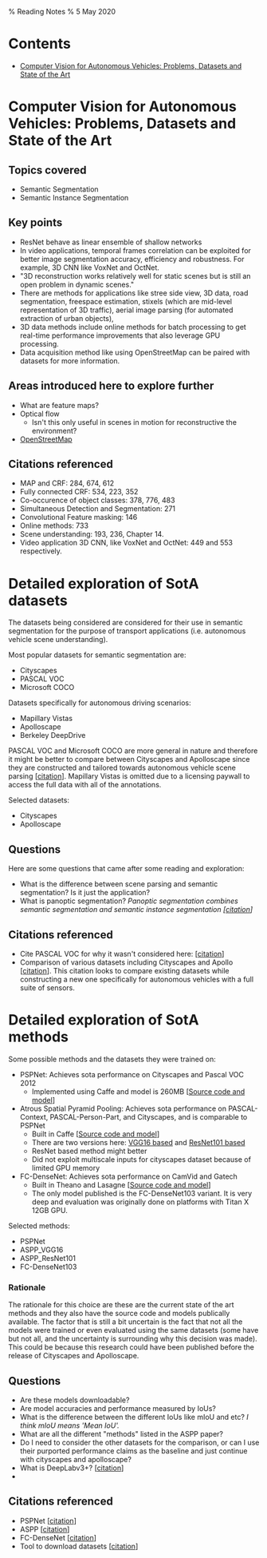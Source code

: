 % Reading Notes
% 5 May 2020

# Contents

- [Computer Vision for Autonomous Vehicles: Problems, Datasets and State of the Art](#state-of-the-art)

# Computer Vision for Autonomous Vehicles: Problems, Datasets and State of the Art <a name="state-of-the-art"></a>

## Topics covered

- Semantic Segmentation
- Semantic Instance Segmentation

## Key points

- ResNet behave as linear ensemble of shallow networks
- In video applications, temporal frames correlation can be exploited for better image segmentation accuracy, efficiency and robustness. For example, 3D CNN like VoxNet and OctNet.
- "3D reconstruction works relatively well for static scenes but is still an open problem in dynamic scenes."
- There are methods for applications like stree side view, 3D data, road segmentation, freespace estimation, stixels (which are mid-level representation of 3D traffic), aerial image parsing (for automated extraction of urban objects),
- 3D data methods include online methods for batch processing to get real-time performance improvements that also leverage GPU processing.
- Data acquisition method like using OpenStreetMap can be paired with datasets for more information.

## Areas introduced here to explore further

- What are feature maps?
- Optical flow
  - Isn't this only useful in scenes in motion for reconstructive the environment?
- [OpenStreetMap](https://www.openstreetmap.org/#map=5/54.910/-3.432)

## Citations referenced

- MAP and CRF: 284, 674, 612
- Fully connected CRF: 534, 223, 352
- Co-occurence of object classes: 378, 776, 483
- Simultaneous Detection and Segmentation: 271
- Convolutional Feature masking: 146
- Online methods: 733
- Scene understanding: 193, 236, Chapter 14.
- Video application 3D CNN, like VoxNet and OctNet: 449 and 553 respectively.

# Detailed exploration of SotA datasets

The datasets being considered are considered for their use in semantic segmentation for the purpose of transport applications (i.e. autonomous vehicle scene understanding).

Most popular datasets for semantic segmentation are:

- Cityscapes
- PASCAL VOC
- Microsoft COCO

Datasets specifically for autonomous driving scenarios:

- Mapillary Vistas
- Apolloscape
- Berkeley DeepDrive

PASCAL VOC and Microsoft COCO are more general in nature and therefore it might be better to compare between Cityscapes and Apolloscape since they are constructed and tailored towards autonomous vehicle scene parsing [[citation](http://apolloscape.auto/scene.html)]. Mapillary Vistas is omitted due to a licensing paywall to access the full data with all of the annotations.

Selected datasets:

- Cityscapes
- Apolloscape

## Questions

Here are some questions that came after some reading and exploration:

- What is the difference between scene parsing and semantic segmentation? Is it just the application?
- What is panoptic segmentation? _Panoptic segmentation combines semantic segmentation and semantic instance segmentation [[citation](https://arxiv.org/pdf/1801.00868.pdf)]_

## Citations referenced

- Cite PASCAL VOC for why it wasn't considered here: [[citation](https://pjreddie.com/media/files/VOC2012_doc.pdf)]
- Comparison of various datasets including Cityscapes and Apollo [[citation](https://openaccess.thecvf.com/content_CVPR_2020/papers/Caesar_nuScenes_A_Multimodal_Dataset_for_Autonomous_Driving_CVPR_2020_paper.pdf)]. This citation looks to compare existing datasets while constructing a new one specifically for autonomous vehicles with a full suite of sensors.

# Detailed exploration of SotA methods

Some possible methods and the datasets they were trained on:

- PSPNet: Achieves sota performance on Cityscapes and Pascal VOC 2012
  - Implemented using Caffe and model is 260MB [[Source code and model](https://github.com/hszhao/PSPNet)]
- Atrous Spatial Pyramid Pooling: Achieves sota performance on PASCAL-Context, PASCAL-Person-Part, and Cityscapes, and is comparable to PSPNet
  - Built in Caffe [[Source code and model](http://liangchiehchen.com/projects/DeepLab.html)]
  - There are two versions here: [VGG16 based](http://liangchiehchen.com/projects/DeepLabv2_vgg.html) and [ResNet101 based](http://liangchiehchen.com/projects/DeepLabv2_resnet.html)
  - ResNet based method might better
  - Did not exploit multiscale inputs for cityscapes dataset because of limited GPU memory
- FC-DenseNet: Achieves sota performance on CamVid and Gatech
  - Built in Theano and Lasagne [[Source code and model](https://github.com/SimJeg/FC-DenseNet)]
  - The only model published is the FC-DenseNet103 variant. It is very deep and evaluation was originally done on platforms with Titan X 12GB GPU.

Selected methods:

- PSPNet
- ASPP_VGG16
- ASPP_ResNet101
- FC-DenseNet103

### Rationale

The rationale for this choice are these are the current state of the art methods and they also have the source code and models publically available. The factor that is still a bit uncertain is the fact that not all the models were trained or even evaluated using the same datasets (some have but not all, and the uncertainty is surrounding why this decision was made). This could be because this research could have been published before the release of Cityscapes and Apolloscape.

## Questions

- Are these models downloadable?
- Are model accuracies and performance measured by IoUs?
- What is the difference between the different IoUs like mIoU and etc? _I think mIoU means 'Mean IoU'._
- What are all the different "methods" listed in the ASPP paper?
- Do I need to consider the other datasets for the comparison, or can I use their purported performance claims as the baseline and just continue with cityscapes and apolloscape?
- What is DeepLabv3+? [[citation](https://github.com/tensorflow/models/tree/master/research/deeplab)]
-  

## Citations referenced

- PSPNet [[citation](https://openaccess.thecvf.com/content_cvpr_2017/papers/Zhao_Pyramid_Scene_Parsing_CVPR_2017_paper.pdf)]
- ASPP [[citation](https://arxiv.org/pdf/1606.00915.pdf)]
- FC-DenseNet [[citation](https://arxiv.org/pdf/1611.09326.pdf)]
- Tool to download datasets [[citation](https://github.com/fvisin/dataset_loaders)]
